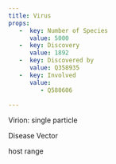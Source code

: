 ```yaml
---
title: Virus
props:
   -  key: Number of Species
      value: 5000
   -  key: Discovery
      value: 1892
   -  key: Discovered by
      value: Q358935
   -  key: Involved
      value: 
         - Q580606
      
---
```


Virion: single particle

Disease Vector

host range